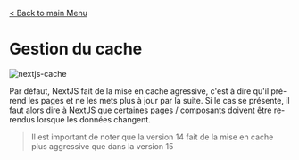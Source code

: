 [< Back to main Menu](https://github.com/gsoulie/react-resources/blob/master/react-presentation.md)    

# Gestion du cache

![nextjs-cache](https://github.com/user-attachments/assets/35b535d4-ab65-404a-9e18-7117d16b2bbc)

Par défaut, NextJS fait de la mise en cache agressive, c'est à dire qu'il pré-rend les pages et ne les mets plus à jour par la suite. 
Si le cas se présente, il faut alors dire à NextJS que certaines pages / composants doivent être re-rendus lorsque les données changent.

> Il est important de noter que la version 14 fait de la mise en cache plus aggressive que dans la version 15


